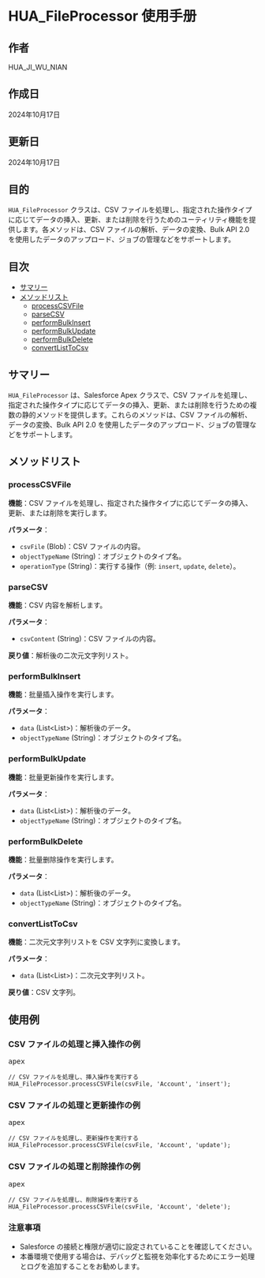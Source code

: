 # HUA\_FileProcessor 使用手册

## 作者

HUA\_JI\_WU\_NIAN

## 作成日

2024年10月17日

## 更新日

2024年10月17日

## 目的

`HUA_FileProcessor` クラスは、CSV ファイルを処理し、指定された操作タイプに応じてデータの挿入、更新、または削除を行うためのユーティリティ機能を提供します。各メソッドは、CSV ファイルの解析、データの変換、Bulk API 2.0 を使用したデータのアップロード、ジョブの管理などをサポートします。

## 目次

* [サマリー](vscode-webview://1mum1qmts0f7ov18kqmmvtkb33v002a4qaiced8phjoali8gmqre/index.html?id=a9bb55de-a67e-4ddc-83bb-7f8147cccbca&origin=58bc19a6-1346-40a8-91d5-ede7d47bf538&swVersion=4&extensionId=Alibaba-Cloud.tongyi-lingma&platform=electron&vscode-resource-base-authority=vscode-resource.vscode-cdn.net&parentOrigin=vscode-file%3A%2F%2Fvscode-app&purpose=webviewView#%E3%82%B5%E3%83%9E%E3%83%AA%E3%83%BC)
* [メソッドリスト](vscode-webview://1mum1qmts0f7ov18kqmmvtkb33v002a4qaiced8phjoali8gmqre/index.html?id=a9bb55de-a67e-4ddc-83bb-7f8147cccbca&origin=58bc19a6-1346-40a8-91d5-ede7d47bf538&swVersion=4&extensionId=Alibaba-Cloud.tongyi-lingma&platform=electron&vscode-resource-base-authority=vscode-resource.vscode-cdn.net&parentOrigin=vscode-file%3A%2F%2Fvscode-app&purpose=webviewView#%E3%83%A1%E3%82%BD%E3%83%83%E3%83%89%E3%83%AA%E3%82%B9%E3%83%88)
  * [processCSVFile](vscode-webview://1mum1qmts0f7ov18kqmmvtkb33v002a4qaiced8phjoali8gmqre/index.html?id=a9bb55de-a67e-4ddc-83bb-7f8147cccbca&origin=58bc19a6-1346-40a8-91d5-ede7d47bf538&swVersion=4&extensionId=Alibaba-Cloud.tongyi-lingma&platform=electron&vscode-resource-base-authority=vscode-resource.vscode-cdn.net&parentOrigin=vscode-file%3A%2F%2Fvscode-app&purpose=webviewView#processcsvfile)
  * [parseCSV](vscode-webview://1mum1qmts0f7ov18kqmmvtkb33v002a4qaiced8phjoali8gmqre/index.html?id=a9bb55de-a67e-4ddc-83bb-7f8147cccbca&origin=58bc19a6-1346-40a8-91d5-ede7d47bf538&swVersion=4&extensionId=Alibaba-Cloud.tongyi-lingma&platform=electron&vscode-resource-base-authority=vscode-resource.vscode-cdn.net&parentOrigin=vscode-file%3A%2F%2Fvscode-app&purpose=webviewView#parsecsv)
  * [performBulkInsert](vscode-webview://1mum1qmts0f7ov18kqmmvtkb33v002a4qaiced8phjoali8gmqre/index.html?id=a9bb55de-a67e-4ddc-83bb-7f8147cccbca&origin=58bc19a6-1346-40a8-91d5-ede7d47bf538&swVersion=4&extensionId=Alibaba-Cloud.tongyi-lingma&platform=electron&vscode-resource-base-authority=vscode-resource.vscode-cdn.net&parentOrigin=vscode-file%3A%2F%2Fvscode-app&purpose=webviewView#performbulkinsert)
  * [performBulkUpdate](vscode-webview://1mum1qmts0f7ov18kqmmvtkb33v002a4qaiced8phjoali8gmqre/index.html?id=a9bb55de-a67e-4ddc-83bb-7f8147cccbca&origin=58bc19a6-1346-40a8-91d5-ede7d47bf538&swVersion=4&extensionId=Alibaba-Cloud.tongyi-lingma&platform=electron&vscode-resource-base-authority=vscode-resource.vscode-cdn.net&parentOrigin=vscode-file%3A%2F%2Fvscode-app&purpose=webviewView#performbulkupdate)
  * [performBulkDelete](vscode-webview://1mum1qmts0f7ov18kqmmvtkb33v002a4qaiced8phjoali8gmqre/index.html?id=a9bb55de-a67e-4ddc-83bb-7f8147cccbca&origin=58bc19a6-1346-40a8-91d5-ede7d47bf538&swVersion=4&extensionId=Alibaba-Cloud.tongyi-lingma&platform=electron&vscode-resource-base-authority=vscode-resource.vscode-cdn.net&parentOrigin=vscode-file%3A%2F%2Fvscode-app&purpose=webviewView#performbulkdelete)
  * [convertListToCsv](vscode-webview://1mum1qmts0f7ov18kqmmvtkb33v002a4qaiced8phjoali8gmqre/index.html?id=a9bb55de-a67e-4ddc-83bb-7f8147cccbca&origin=58bc19a6-1346-40a8-91d5-ede7d47bf538&swVersion=4&extensionId=Alibaba-Cloud.tongyi-lingma&platform=electron&vscode-resource-base-authority=vscode-resource.vscode-cdn.net&parentOrigin=vscode-file%3A%2F%2Fvscode-app&purpose=webviewView#convertlisttocsv)

## サマリー

`HUA_FileProcessor` は、Salesforce Apex クラスで、CSV ファイルを処理し、指定された操作タイプに応じてデータの挿入、更新、または削除を行うための複数の静的メソッドを提供します。これらのメソッドは、CSV ファイルの解析、データの変換、Bulk API 2.0 を使用したデータのアップロード、ジョブの管理などをサポートします。

## メソッドリスト

### processCSVFile

**機能**：CSV ファイルを処理し、指定された操作タイプに応じてデータの挿入、更新、または削除を実行します。

**パラメータ**：

* `csvFile` (Blob)：CSV ファイルの内容。
* `objectTypeName` (String)：オブジェクトのタイプ名。
* `operationType` (String)：実行する操作（例: `insert`, `update`, `delete`）。

### parseCSV

**機能**：CSV 内容を解析します。

**パラメータ**：

* `csvContent` (String)：CSV ファイルの内容。

**戻り値**：解析後の二次元文字列リスト。

### performBulkInsert

**機能**：批量插入操作を実行します。

**パラメータ**：

* `data` (List<List<String>>)：解析後のデータ。
* `objectTypeName` (String)：オブジェクトのタイプ名。

### performBulkUpdate

**機能**：批量更新操作を実行します。

**パラメータ**：

* `data` (List<List<String>>)：解析後のデータ。
* `objectTypeName` (String)：オブジェクトのタイプ名。

### performBulkDelete

**機能**：批量删除操作を実行します。

**パラメータ**：

* `data` (List<List<String>>)：解析後のデータ。
* `objectTypeName` (String)：オブジェクトのタイプ名。

### convertListToCsv

**機能**：二次元文字列リストを CSV 文字列に変換します。

**パラメータ**：

* `data` (List<List<String>>)：二次元文字列リスト。

**戻り値**：CSV 文字列。

## 使用例

### CSV ファイルの処理と挿入操作の例

<pre><div class="answer-code-wrap"><div class="answer-code-wrap-header"><div class="answer-code-wrap-header-left">apex</div><div class="answer-code-wrap-header-right"><span class="ai-button noBg false selected dark undefined"><span role="img" class="anticon yunxiao-icon undefined"><svg width="1em" height="1em" fill="currentColor" aria-hidden="true" focusable="false" class=""><use xlink:href="#yunxiao-insert-line1"></use></svg></span></span><span class="ai-button noBg false selected dark undefined"><span role="img" class="anticon yunxiao-icon undefined"><svg width="1em" height="1em" fill="currentColor" aria-hidden="true" focusable="false" class=""><use xlink:href="#yunxiao-copy-line"></use></svg></span></span><span class="ai-button noBg false selected dark undefined"><span role="img" class="anticon yunxiao-icon undefined"><svg width="1em" height="1em" fill="currentColor" aria-hidden="true" focusable="false" class=""><use xlink:href="#yunxiao-additive-code-file-line"></use></svg></span></span></div></div><div node="[object Object]" class="answer-code-wrap-body" requestid="be8ac220-ff7e-4007-89e9-b64e9e440d02" tasktype="FREE_INPUT"><code class="language-apex"><span class="token">// CSV ファイルを処理し、挿入操作を実行する</span><span>
</span><span>HUA_FileProcessor</span><span class="token">.</span><span class="token">processCSVFile</span><span class="token">(</span><span>csvFile</span><span class="token">,</span><span> </span><span class="token">'Account'</span><span class="token">,</span><span> </span><span class="token">'insert'</span><span class="token">)</span><span class="token">;</span></code></div></div></pre>

### CSV ファイルの処理と更新操作の例

<pre><div class="answer-code-wrap"><div class="answer-code-wrap-header"><div class="answer-code-wrap-header-left">apex</div><div class="answer-code-wrap-header-right"><span class="ai-button noBg false selected dark undefined"><span role="img" class="anticon yunxiao-icon undefined"><svg width="1em" height="1em" fill="currentColor" aria-hidden="true" focusable="false" class=""><use xlink:href="#yunxiao-insert-line1"></use></svg></span></span><span class="ai-button noBg false selected dark undefined"><span role="img" class="anticon yunxiao-icon undefined"><svg width="1em" height="1em" fill="currentColor" aria-hidden="true" focusable="false" class=""><use xlink:href="#yunxiao-copy-line"></use></svg></span></span><span class="ai-button noBg false selected dark undefined"><span role="img" class="anticon yunxiao-icon undefined"><svg width="1em" height="1em" fill="currentColor" aria-hidden="true" focusable="false" class=""><use xlink:href="#yunxiao-additive-code-file-line"></use></svg></span></span></div></div><div node="[object Object]" class="answer-code-wrap-body" requestid="be8ac220-ff7e-4007-89e9-b64e9e440d02" tasktype="FREE_INPUT"><code class="language-apex"><span class="token">// CSV ファイルを処理し、更新操作を実行する</span><span>
</span><span>HUA_FileProcessor</span><span class="token">.</span><span class="token">processCSVFile</span><span class="token">(</span><span>csvFile</span><span class="token">,</span><span> </span><span class="token">'Account'</span><span class="token">,</span><span> </span><span class="token">'update'</span><span class="token">)</span><span class="token">;</span></code></div></div></pre>

### CSV ファイルの処理と削除操作の例

<pre><div class="answer-code-wrap"><div class="answer-code-wrap-header"><div class="answer-code-wrap-header-left">apex</div><div class="answer-code-wrap-header-right"><span class="ai-button noBg false selected dark undefined"><span role="img" class="anticon yunxiao-icon undefined"><svg width="1em" height="1em" fill="currentColor" aria-hidden="true" focusable="false" class=""><use xlink:href="#yunxiao-insert-line1"></use></svg></span></span><span class="ai-button noBg false selected dark undefined"><span role="img" class="anticon yunxiao-icon undefined"><svg width="1em" height="1em" fill="currentColor" aria-hidden="true" focusable="false" class=""><use xlink:href="#yunxiao-copy-line"></use></svg></span></span><span class="ai-button noBg false selected dark undefined"><span role="img" class="anticon yunxiao-icon undefined"><svg width="1em" height="1em" fill="currentColor" aria-hidden="true" focusable="false" class=""><use xlink:href="#yunxiao-additive-code-file-line"></use></svg></span></span></div></div><div node="[object Object]" class="answer-code-wrap-body" requestid="be8ac220-ff7e-4007-89e9-b64e9e440d02" tasktype="FREE_INPUT"><code class="language-apex"><span class="token">// CSV ファイルを処理し、削除操作を実行する</span><span>
</span><span>HUA_FileProcessor</span><span class="token">.</span><span class="token">processCSVFile</span><span class="token">(</span><span>csvFile</span><span class="token">,</span><span> </span><span class="token">'Account'</span><span class="token">,</span><span> </span><span class="token">'delete'</span><span class="token">)</span><span class="token">;</span></code></div></div></pre>

### 注意事項

* Salesforce の接続と権限が適切に設定されていることを確認してください。
* 本番環境で使用する場合は、デバッグと監視を効率化するためにエラー処理とログを追加することをお勧めします。
